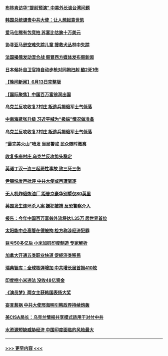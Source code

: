 #### [布林肯访华“提前预演” 中美外长谈台湾问题](../pages/prog202/a103731241.md?t=06141843) 
#### [韩国总统谴责中共大使：让人想起袁世凯](../pages/prog202/a103731200.md?t=06141843) 
#### [爱马仕稀有包竞拍 苏富比估逾十万美元](../pages/prog202/a103731212.md?t=06141843) 
#### [协寻亚马逊空难失踪儿童 搜救犬丛林中失踪](../pages/prog202/a103731197.md?t=06141843) 
#### [法国揭俄发动混合战 假冒西方媒体发布假新闻](../pages/prog202/a103731193.md?t=06141843) 
#### [日本候补自卫官持自动步枪对同袍扫射 酿2死1伤](../pages/prog202/a103731183.md?t=06141843) 
#### [【晚间新闻】6月13日完整版](../pages/prog202/a103731071.md?t=06141843) 
#### [【国际聚焦】中国百万富翁润出国](../pages/prog202/a103731097.md?t=06141843) 
#### [乌克兰反攻收复7村庄 叛逃兵揭俄军士气低落](../pages/prog202/a103731094.md?t=06141843) 
#### [中南海紧张升级 习近平喊为“极端”情况做准备](../pages/prog202/a103731056.md?t=06141843) 
#### [乌克兰反攻收复7村庄 叛逃兵揭俄军士气低落](../pages/prog202/a103731048.md?t=06141843) 
#### [“最完美火山”喷发 当局警戒 民众随时撤离](../pages/prog202/a103730979.md?t=06141843) 
#### [收复多座村庄 乌克兰反攻势头稳定](../pages/prog202/a103730978.md?t=06141843) 
#### [英诺丁汉一连三起恶性事故 致三死三伤](../pages/prog202/a103730976.md?t=06141843) 
#### [尹锡悦发声批评 中共大使或再遭驱逐](../pages/prog202/a103730980.md?t=06141843) 
#### [无人机炸俄炼油厂 距普京豪华别墅仅80英里](../pages/prog202/a103730960.md?t=06141843) 
#### [英国发生连环杀人案 嫌犯被捕 反恐警察介入](../pages/prog202/a103730929.md?t=06141843) 
#### [报告：今年中国百万富翁外流将达1.35万 居世界首位](../pages/prog202/a103730915.md?t=06141843) 
#### [太阳能中企高管在德被拘 检方称涉经济犯罪](../pages/prog202/a103730892.md?t=06141843) 
#### [巨亏50多亿后 小米加码印度制造 专家解析](../pages/prog202/a103730861.md?t=06141843) 
#### [加拿大开通五类职业快道 促经济类移民](../pages/prog202/a103730814.md?t=06141843) 
#### [瑞典智库：全球核弹增加 中共增长居首拥410枚](../pages/prog202/a103730780.md?t=06141843) 
#### [印度控小米违法 没收48亿资金](../pages/prog202/a103730785.md?t=06141843) 
#### [《演员梦》两女主获韩国表扬大奖](../pages/prog202/a103730772.md?t=06141843) 
#### [妄言惹祸 中共大使邢海明引韩政界持续炮轰](../pages/prog202/a103730705.md?t=06141843) 
#### [美CISA局长：乌克兰情报共享模式适用于对付中共](../pages/prog202/a103730702.md?t=06141843) 
#### [水资源短缺威胁经济 中国印度面临的风险最大](../pages/prog202/a103730699.md?t=06141843) 

----
#### [ >>> 更早内容 <<< ](../indexes/prog202-earlier.md)
